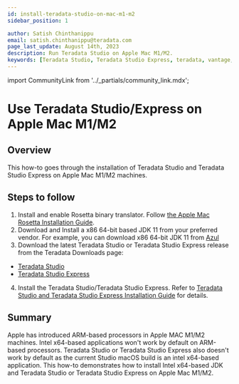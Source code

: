 ```yaml
---
id: install-teradata-studio-on-mac-m1-m2
sidebar_position: 1

author: Satish Chinthanippu
email: satish.chinthanippu@teradata.com
page_last_update: August 14th, 2023
description: Run Teradata Studio on Apple Mac M1/M2.
keywords: [Teradata Studio, Teradata Studio Express, teradata, vantage, Mac, Apple Mac, Apple Mac M1,Apple Mac M2, Arm based Processor.]
---
```


import CommunityLink from '../_partials/community_link.mdx';

# Use Teradata Studio/Express on Apple Mac M1/M2

## Overview

This how-to goes through the installation of Teradata Studio and Teradata Studio Express on Apple Mac M1/M2 machines.

## Steps to follow

1. Install and enable Rosetta binary translator. Follow [the Apple Mac Rosetta Installation Guide](https://support.apple.com/en-us/HT211861).
2. Download and Install a x86 64-bit based JDK 11 from your preferred vendor. For example, you can download x86 64-bit JDK 11 from [Azul](https://www.azul.com/downloads/?version=java-11-lts&os=macos&architecture=x86-64-bit&package=jdkGet)
3. Download the latest Teradata Studio or Teradata Studio Express release from the Teradata Downloads page:
* [Teradata Studio](https://downloads.teradata.com/download/tools/teradata-studio)
* [Teradata Studio Express](https://downloads.teradata.com/download/tools/teradata-studio-express)
4. Install the Teradata Studio/Teradata Studio Express. Refer to [Teradata Studio and Teradata Studio Express Installation Guide]({attachmentsdir}/Studio-Express-InstallGuide.pdf) for details.

## Summary

Apple has introduced ARM-based processors in Apple MAC M1/M2 machines. Intel x64-based applications won't work by default on ARM-based processors. Teradata Studio or Teradata Studio Express also doesn't work by default as the current Studio macOS build is an intel x64-based application. This how-to demonstrates how to install Intel x64-based JDK and Teradata Studio or Teradata Studio Express on Apple Mac M1/M2.

<CommunityLink />
